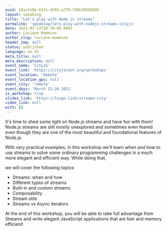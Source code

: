 ```yaml
---
uuid: 26acfe0e-6241-4565-a770-749b39585b95
layout: speaking
title: "Let's play with Node.js streams"
permalink: 'speaking/lets-play-with-nodejs-streams-cityjs'
date: 2021-03-22T20:30:00.000Z
author: Luciano Mammino
author_slug: luciano-mammino
header_img: null
status: published
language: en_US
meta_title: null
meta_description: null
event_name: 'CityJS'
event_link: 'https://cityjsconf.org/workshops'
event_location: 'Remote'
event_location_gps: null
event_city: 'remote'
event_days: 'March 22-26 2021'
is_workshop: true
slides_link: 'https://loige.link/streams-city'
video_link: null
with: []
---
```


It's time to shed some light on Node.js streams and have fun with them! Node.js streams are still mostly unexplored and sometimes even feared even though they are one of the most beautiful and foundational features of Node.js.

With very practical examples, in this workshop we'll learn when and how to use streams to solve some ordinary programming challenges in a much more elegant and efficient way. While doing that,

we will cover the following topics:

- Streams: when and how
- Different types of streams
- Built-in and custom streams
- Composability
- Stream utils
- Streams vs Async iterators

At the end of this workshop, you will be able to take full advantage from Streams and write elegant JavaScript applications that are fast and memory efficient!
